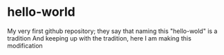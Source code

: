 # hello-world
My very first github repository; they say that naming this "hello-wold" is a tradition
And keeping up with the tradition, here I am making this modification
